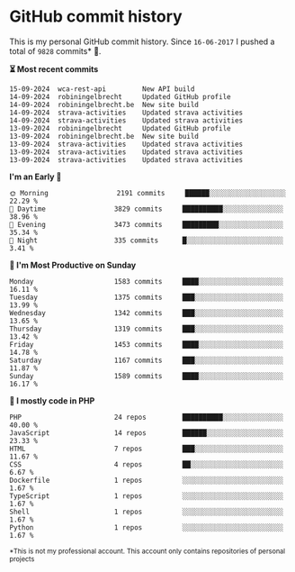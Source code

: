 # GitHub commit history
This is my personal GitHub commit history. Since <!--START_SECTION:first-commit-date-->`16-06-2017`<!--END_SECTION:first-commit-date--> I pushed a total of <!--START_SECTION:total-commit-count-->`9828`<!--END_SECTION:total-commit-count--> commits* 🎉.

<!--START_SECTION:most-recent-commits-->
**⏳ Most recent commits**
                                        
```text
15-09-2024  wca-rest-api         New API build
14-09-2024  robiningelbrecht     Updated GitHub profile
14-09-2024  robiningelbrecht.be  New site build
14-09-2024  strava-activities    Updated strava activities
14-09-2024  strava-activities    Updated strava activities
13-09-2024  robiningelbrecht     Updated GitHub profile
13-09-2024  robiningelbrecht.be  New site build
13-09-2024  strava-activities    Updated strava activities
13-09-2024  strava-activities    Updated strava activities
13-09-2024  strava-activities    Updated strava activities
```
<!--END_SECTION:most-recent-commits-->  

<!--START_SECTION:commits-per-day-time-->
**I&#039;m an Early 🐤**

```text
🌞 Morning                 2191 commits     ██████░░░░░░░░░░░░░░░░░░░   22.29 %
🌆 Daytime                 3829 commits     ██████████░░░░░░░░░░░░░░░   38.96 %
🌃 Evening                 3473 commits     █████████░░░░░░░░░░░░░░░░   35.34 %
🌙 Night                   335 commits      █░░░░░░░░░░░░░░░░░░░░░░░░   3.41 %
```
<!--END_SECTION:commits-per-day-time-->  

<!--START_SECTION:commits-per-weekday-->
**📅 I&#039;m Most Productive on Sunday**

```text
Monday                    1583 commits     ████░░░░░░░░░░░░░░░░░░░░░   16.11 %
Tuesday                   1375 commits     ███░░░░░░░░░░░░░░░░░░░░░░   13.99 %
Wednesday                 1342 commits     ███░░░░░░░░░░░░░░░░░░░░░░   13.65 %
Thursday                  1319 commits     ███░░░░░░░░░░░░░░░░░░░░░░   13.42 %
Friday                    1453 commits     ████░░░░░░░░░░░░░░░░░░░░░   14.78 %
Saturday                  1167 commits     ███░░░░░░░░░░░░░░░░░░░░░░   11.87 %
Sunday                    1589 commits     ████░░░░░░░░░░░░░░░░░░░░░   16.17 %
```
<!--END_SECTION:commits-per-weekday-->  

<!--START_SECTION:repos-per-language-->
**💬 I mostly code in PHP**

```text
PHP                       24 repos         ██████████░░░░░░░░░░░░░░░   40.00 %
JavaScript                14 repos         ██████░░░░░░░░░░░░░░░░░░░   23.33 %
HTML                      7 repos          ███░░░░░░░░░░░░░░░░░░░░░░   11.67 %
CSS                       4 repos          ██░░░░░░░░░░░░░░░░░░░░░░░   6.67 %
Dockerfile                1 repos          ░░░░░░░░░░░░░░░░░░░░░░░░░   1.67 %
TypeScript                1 repos          ░░░░░░░░░░░░░░░░░░░░░░░░░   1.67 %
Shell                     1 repos          ░░░░░░░░░░░░░░░░░░░░░░░░░   1.67 %
Python                    1 repos          ░░░░░░░░░░░░░░░░░░░░░░░░░   1.67 %
```
<!--END_SECTION:repos-per-language-->  

<sub>*This is not my professional account. This account only contains repositories of personal projects</sub>
